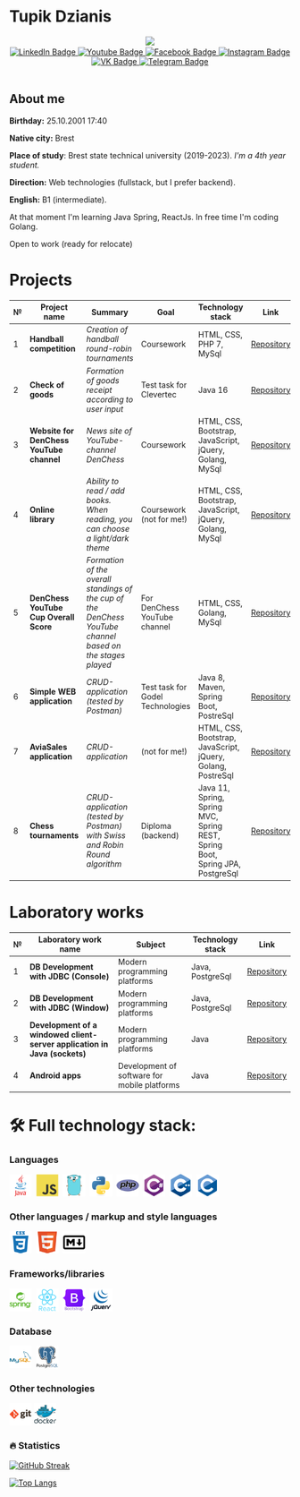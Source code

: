 # Tupik Dzianis

<div id="header" align="center">
  <img src="https://media.giphy.com/media/M9gbBd9nbDrOTu1Mqx/giphy.gif" width="100"/>
  <div id="badges">
    <a href="https://www.linkedin.com/in/dzianis-tupik-858762224/">
      <img src="https://img.shields.io/badge/LinkedIn-blue?style=for-the-badge&logo=linkedin&logoColor=white" alt="LinkedIn Badge"/>
    </a>
    <a href="https://www.youtube.com/c/DenChess25">
      <img src="https://img.shields.io/badge/YouTube-red?style=for-the-badge&logo=youtube&logoColor=white" alt="Youtube Badge"/>
    </a>
    <a href="https://www.facebook.com/dzianis.tupik/">
      <img src="https://img.shields.io/badge/Facebook-blue?logo=facebook&logoColor=white&style=for-the-badge" alt="Facebook Badge"/>
    </a>
    <a href="https://www.instagram.com/25_coolden_25">
      <img src="https://img.shields.io/badge/Instagram-red?logo=instagram&logoColor=white&style=for-the-badge" alt="Instagram Badge"/>
    </a>
    <a href="https://vk.com/25coolden25">
      <img src="https://img.shields.io/badge/VK-blue?logo=vk&logoColor=white&style=for-the-badge" alt="VK Badge"/>
    </a>
    <a href="https://t.me/tdl25">
      <img src="https://img.shields.io/badge/Telegram-green?logo=telegram&logoColor=white&style=for-the-badge" alt="Telegram Badge"/>
    </a>
  </div>
  <img src="https://komarev.com/ghpvc/?username=TupikDenis&style=flat-square&color=blue" alt=""/>
</div> 

## About me

**Birthday:** 25.10.2001 17:40

**Native city:** Brest

**Place of study**: Brest state technical university (2019-2023). *I'm a 4th year student.*

**Direction:** Web technologies (fullstack, but I prefer backend).

**English:** B1 (intermediate).

At that moment I'm learning Java Spring, ReactJs. In free time I'm coding Golang.

<!--Link to my resume ["Junior Java Developer"](https://drive.google.com/file/d/1W01MjjeC53auEhHJ4AdGJm6SrWAgCVTq/view)-->

Open to work (ready for relocate)

# Projects

| № | Project name | Summary | Goal | Technology stack | Link |
|---------|---------|---------|---------|---------|---------|
| 1 | **Handball competition** | *Creation of handball round-robin tournaments* | Coursework | HTML, CSS, PHP 7, MySql | [Repository](https://github.com/TupikDenis/handball-tournament)|
| 2 | **Check of goods** | *Formation of goods receipt according to user input* | Test task for Clevertec | Java 16 | [Repository](https://github.com/TupikDenis/test-task-for-clevertec)|
| 3 | **Website for DenChess YouTube channel** | *News site of YouTube-channel DenChess* | Coursework | HTML, CSS, Bootstrap, JavaScript, jQuery, Golang, MySql | [Repository](https://github.com/TupikDenis/denchess-site)|
| 4 | **Online library** | *Ability to read / add books. When reading, you can choose a light/dark theme* | Coursework (not for me!) |  HTML, CSS, Bootstrap, JavaScript, jQuery, Golang, MySql | [Repository](https://github.com/TupikDenis/online-library)|
| 5 | **DenChess YouTube Cup Overall Score** | *Formation of the overall standings of the cup of the DenChess YouTube channel based on the stages played* | For DenChess YouTube channel | HTML, CSS, Golang, MySql | [Repository](https://github.com/TupikDenis/denchess-cup-total-score) |
| 6 | **Simple WEB application** | *CRUD-application (tested by Postman)* | Test task for Godel Technologies | Java 8, Maven, Spring Boot, PostreSql | [Repository](https://github.com/TupikDenis/godel-task)|
| 7 | **AviaSales application** | *CRUD-application* | (not for me!) | HTML, CSS, Bootstrap, JavaScript, jQuery, Golang, PostreSql | [Repository](https://github.com/TupikDenis/aviasales)|
| 8 | **Chess tournaments** | *CRUD-application (tested by Postman) with Swiss and Robin Round algorithm* | Diploma (backend) | Java 11, Spring, Spring MVC, Spring REST, Spring Boot, Spring JPA, PostgreSql | [Repository](https://github.com/TupikDenis/swiss-backend)|


# Laboratory works

| № | Laboratory work name | Subject | Technology stack | Link |
|---------|---------|---------|---------|---------|
| 1 | **DB Development with JDBC (Console)** | Modern programming platforms | Java, PostgreSql | [Repository](https://github.com/TupikDenis/java-crud-console)|
| 2 | **DB Development with JDBC (Window)** | Modern programming platforms | Java, PostgreSql | [Repository](https://github.com/TupikDenis/java-crud-gui)|
| 3 | **Development of a windowed client-server application in Java (sockets)** | Modern programming platforms | Java | [Repository](https://github.com/TupikDenis/bulls-cows) |
| 4 | **Android apps** | Development of software for mobile platforms | Java | [Repository](https://github.com/TupikDenis/rpodmp) |

# :hammer_and_wrench: Full technology stack:
### Languages

<div>
  <img src="https://github.com/devicons/devicon/blob/master/icons/java/java-original-wordmark.svg" title="Java" alt="Java" width="40" height="40"/>&nbsp;
  <img src="https://github.com/devicons/devicon/blob/master/icons/javascript/javascript-original.svg" title="JavaScript" alt="JavaScript" width="40" height="40"/>&nbsp;
  <img src="https://github.com/devicons/devicon/blob/master/icons/go/go-original.svg" title="Go" alt="Go" width="40" height="40"/>&nbsp;
  <img src="https://github.com/devicons/devicon/blob/master/icons/python/python-original.svg" title="Python" alt="Python" width="40" height="40"/>&nbsp
  <img src="https://github.com/devicons/devicon/blob/master/icons/php/php-original.svg" title="PHP" alt="PHP" width="40" height="40"/>&nbsp;
  <img src="https://github.com/devicons/devicon/blob/master/icons/csharp/csharp-original.svg" title="C#" alt="C#" width="40" height="40"/>&nbsp;
  <img src="https://github.com/devicons/devicon/blob/master/icons/cplusplus/cplusplus-original.svg" title="C++" alt="C++" width="40" height="40"/>&nbsp;
  <img src="https://github.com/devicons/devicon/blob/master/icons/c/c-original.svg" title="C" alt="C" width="40" height="40"/>&nbsp;
</div>

### Other languages / markup and style languages

<div>
  <img src="https://github.com/devicons/devicon/blob/master/icons/css3/css3-plain-wordmark.svg"  title="CSS3" alt="CSS" width="40" height="40"/>&nbsp;
  <img src="https://github.com/devicons/devicon/blob/master/icons/html5/html5-original.svg" title="HTML5" alt="HTML" width="40" height="40"/>&nbsp;
  <img src="https://github.com/devicons/devicon/blob/master/icons/markdown/markdown-original.svg" title="Markdown" alt="Markdown" width="40" height="40"/>&nbsp;
</div>

### Frameworks/libraries

<div>
  <img src="https://github.com/devicons/devicon/blob/master/icons/spring/spring-original-wordmark.svg" title="Spring" alt="Spring" width="40" height="40"/>&nbsp;
  <img src="https://github.com/devicons/devicon/blob/master/icons/react/react-original-wordmark.svg" title="React" alt="React" width="40" height="40"/>&nbsp;
    <img src="https://github.com/devicons/devicon/blob/master/icons/bootstrap/bootstrap-original-wordmark.svg" title="Bootstrap" alt="Bootstrap" width="40" height="40"/>&nbsp;
  <img src="https://github.com/devicons/devicon/blob/master/icons/jquery/jquery-original-wordmark.svg" title="jQuery" alt="jQuery" width="40" height="40"/>&nbsp;
</div>

### Database

<div>
  <img src="https://github.com/devicons/devicon/blob/master/icons/mysql/mysql-original-wordmark.svg" title="MySQL"  alt="MySQL" width="40" height="40"/>&nbsp;
  <img src="https://github.com/devicons/devicon/blob/master/icons/postgresql/postgresql-original-wordmark.svg" title="PostreSQL"  alt="PostreSQL" width="40" height="40"/>&nbsp;
</div>

### Other technologies
<div>
  <img src="https://github.com/devicons/devicon/blob/master/icons/git/git-original-wordmark.svg" title="Git" alt="Git" width="40" height="40"/>
  <img src="https://github.com/devicons/devicon/blob/master/icons/docker/docker-original-wordmark.svg" title="Docker" alt="Docker" width="40" height="40"/>
  <!--<img src="https://github.com/devicons/devicon/blob/master/icons/redux/redux-original.svg" title="Redux" alt="Redux " width="40" height="40"/>&nbsp;-->
  <!--<img src="https://github.com/devicons/devicon/blob/master/icons/firebase/firebase-plain-wordmark.svg" title="Firebase" alt="Firebase" width="40" height="40"/>&nbsp;-->
</div>

### :fire: Statistics

[![GitHub Streak](http://github-readme-streak-stats.herokuapp.com?user=TupikDenis&theme=dark&background=000000)](https://git.io/streak-stats)

[![Top Langs](https://github-readme-stats.vercel.app/api/top-langs/?username=TupikDenis&layout=compact&theme=vision-friendly-dark)](https://github.com/anuraghazra/github-readme-stats)
